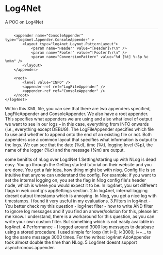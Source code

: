 # Log4Net
A POC on Log4Net


**************************
<?xml version="1.0" encoding="utf-8" ?>
<configuration>
    <configSections>
        <section name="log4net" 
           type="log4net.Config.Log4NetConfigurationSectionHandler, log4net" />
    </configSections>
    <log4net>
        <appender name="LogFileAppender" type="log4net.Appender.FileAppender">
            <param name="File" value="LogTest2.txt" />
            <param name="AppendToFile" value="true" />
            <layout type="log4net.Layout.PatternLayout">
                <param name="Header" value="[Header]\r\n" />
                <param name="Footer" value="[Footer]\r\n" />
                <param name="ConversionPattern" value="%d [%t] %-5p %c %m%n" />
            </layout>
        </appender>
        
        <appender name="ConsoleAppender" type="log4net.Appender.ConsoleAppender" >
            <layout type="log4net.Layout.PatternLayout">
                <param name="Header" value="[Header]\r\n" />
                <param name="Footer" value="[Footer]\r\n" />
                <param name="ConversionPattern" value="%d [%t] %-5p %c %m%n" />
            </layout>
        </appender>

        <root>
            <level value="INFO" />
            <appender-ref ref="LogFileAppender" />
            <appender-ref ref="ConsoleAppender" />
        </root>
    </log4net>
</configuration>
Within this XML file, you can see that there are two appenders specified, LogFileAppender and ConsoleAppender. We also have a root appender. This specifies what appenders we are using and also what level of output we want to see in our logs – in this case, everything from INFO onwards (i.e., everything except DEBUG). The LogFileAppender specifies which file to use and whether to append onto the end of an existing file or not. Both appenders use a common layout that specifies what information is output to the logs. We can see that the date (%d), time (%t), logging level (%p), the name of the logger (%c) and the message (%m) are output.

some benifits of nLog over Log4Net
1.Setting/starting up with NLog is dead easy. You go through the Getting started tutorial on their website and you are done. You get a fair idea, how thing might be with nlog. Config file is so intuitive that anyone can understand the config. For example: if you want to set the internal logging on, you set the flag in Nlog config file's header node, which is where you would expect it to be. In log4net, you set different flags in web.config's appSettings section.
2.In log4net, internal logging doesnt output timestamp which is annoying. In Nlog, you get a nice log with timestamps. I found it very useful in my evaluations.
3.Filters in log4net - You better check my this question - log4net filter - how to write AND filter to ignore log messages and if you find an answer/solution for this, please let me know. I understand, there is a workaround for this question, as you can write your own custom filter. But something which is not easily available in log4net.
4.Performance - I logged around 3000 log messages to database using a stored procedure. I used simple for loop (int i=0; i<3000; i++... to log the same message 3000 times. For the writes: log4net AdoAppender took almost double the time than NLog.
5.Log4net doesnt support asynchronous appender.